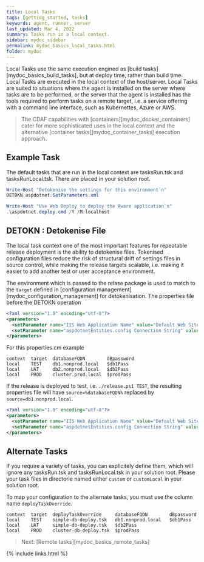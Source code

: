```yaml
---
title: Local Tasks
tags: [getting_started, tasks]
keywords: agent, runner, server
last_updated: Mar 4, 2022
summary: Tasks run in a local context.
sidebar: mydoc_sidebar
permalink: mydoc_basics_local_tasks.html
folder: mydoc
---
```


Local Tasks use the same execution engined as [build tasks][mydoc_basics_build_tasks], but at deploy time, rather than build time. Local Tasks are executed in the local context of the host/server. Local Tasks are suited to situations where the agent is installed on the server where tasks are to be performed, or the server that the agent is installed has the tools required to perform tasks on a remote target, i.e. a service offering with a command line interface, such as Kubernettes, Azure or AWS.

> The CDAF capabilities with [containers][mydoc_docker_containers] cater for more sophisticated uses in the local context and the alternative [container tasks][mydoc_container_tasks] execution approach.

## Example Task

The default tasks that are run in the local context are tasksRun.tsk and tasksRunLocal.tsk. There are placed in your solution root.

``` powershell
Write-Host "Detokenise the settings for this environment`n"
DETOKN aspdotnet.SetParameters.xml

Write-Host "Use Web Deploy to deploy the Aware application`n"
.\aspdotnet.deploy.cmd /Y /M:localhost
```

## DETOKN : Detokenise File

The local task context one of the most important features for repeatable release deployment is the ability to detokenise files. Tokenised configuration files reduce the risk of structural drift of settings files in source control, while making the release targets scalable, i.e. making it easier to add another test or user acceptance environment.

The environment which is passed to the relase package is used to match to the ``target`` defined in [configuration management][mydoc_configuration_management] for detokenisation. The properties file before the DETOKN operation

``` xml
<?xml version="1.0" encoding="utf-8"?>
<parameters>
  <setParameter name="IIS Web Application Name" value="Default Web Site/wol" />
  <setParameter name="aspdotnetEntities.config Connection String" value="metadata=res://*/Models.aspdotnet.csdl|res://*/Models.aspdotnet.ssdl|res://*/Models.aspdotnet.msl;provider=System.Data.SqlClient;provider connection string=&quot;data source=%databaseFQDN%;initial catalog=aspdotnetapp;integrated security=True;multipleactiveresultsets=True;application name=EntityFramework&quot;" />
</parameters>
```

For this properties.cm example

```
context  target  databaseFQDN        dBpassword
local    TEST    db1.nonprod.local   $db1Pass
local    UAT     db2.nonprod.local   $db2Pass
local    PROD    cluster.prod.local  $prodPass
```

If the release is deployed to test, i.e. ``./release.ps1 TEST``, the resulting properties file will have ``source=%databaseFQDN%`` replaced by ``source=db1.nonprod.local``. 

``` xml
<?xml version="1.0" encoding="utf-8"?>
<parameters>
  <setParameter name="IIS Web Application Name" value="Default Web Site/wol" />
  <setParameter name="aspdotnetEntities.config Connection String" value="metadata=res://*/Models.aspdotnet.csdl|res://*/Models.aspdotnet.ssdl|res://*/Models.aspdotnet.msl;provider=System.Data.SqlClient;provider connection string=&quot;data source=db1.nonprod.local;initial catalog=aspdotnetapp;integrated security=True;multipleactiveresultsets=True;application name=EntityFramework&quot;" />
</parameters>
```

## Alternate Tasks

If you require a variety of tasks, you can explicitely define them, which will ignore any tasksRun.tsk and tasksRunLocal.tsk in your solution root. Please your task files in directorie named either ``custom`` or ``customLocal`` in your solution root.

To map your configuration to the alternate tasks, you must use the column name ``deployTaskOverride``.

```
context  target  deployTaskOverride     databaseFQDN        dBpassword
local    TEST    simple-db-deploy.tsk   db1.nonprod.local   $db1Pass
local    UAT     simple-db-deploy.tsk   $db2Pass
local    PROD    cluster-db-deploy.tsk  $prodPass
```

> Next: [Remote tasks][mydoc_basics_remote_tasks]

{% include links.html %}
